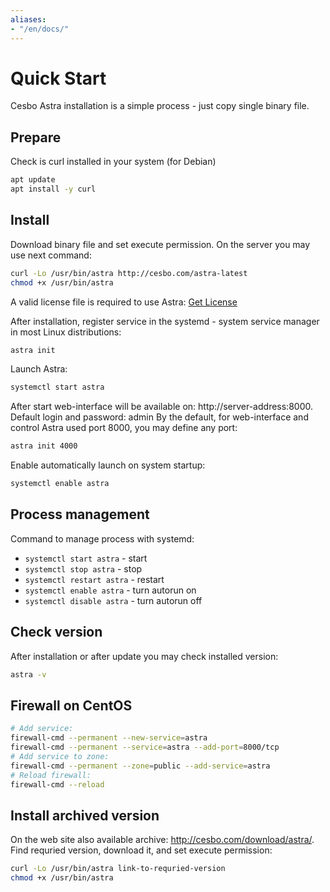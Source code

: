 ```yaml
---
aliases:
- "/en/docs/"
---
```


# Quick Start

Cesbo Astra installation is a simple process - just copy single binary file.

## Prepare

Check is curl installed in your system (for Debian)

```sh
apt update
apt install -y curl
```

## Install

Download binary file and set execute permission. On the server you may use next command:

```sh
curl -Lo /usr/bin/astra http://cesbo.com/astra-latest
chmod +x /usr/bin/astra
```

A valid license file is required to use Astra: [Get License](license/)

After installation, register service in the systemd - system service manager in most Linux distributions:

```sh
astra init
```

Launch Astra:

```sh
systemctl start astra
```

After start web-interface will be available on: http://server-address:8000. Default login and password: admin By the default, for web-interface and control Astra used port 8000, you may define any port:

```sh
astra init 4000
```

Enable automatically launch on system startup:

```sh
systemctl enable astra
```

## Process management

Command to manage process with systemd:

- `systemctl start astra` - start
- `systemctl stop astra` - stop
- `systemctl restart astra` - restart
- `systemctl enable astra` - turn autorun on
- `systemctl disable astra` - turn autorun off

## Check version

After installation or after update you may check installed version:

```sh
astra -v
```

## Firewall on CentOS

```sh
# Add service:
firewall-cmd --permanent --new-service=astra
firewall-cmd --permanent --service=astra --add-port=8000/tcp
# Add service to zone:
firewall-cmd --permanent --zone=public --add-service=astra
# Reload firewall:
firewall-cmd --reload
```

## Install archived version

On the web site also available archive: http://cesbo.com/download/astra/. Find requried version, download it, and set execute permission:

```sh
curl -Lo /usr/bin/astra link-to-requried-version
chmod +x /usr/bin/astra
```
